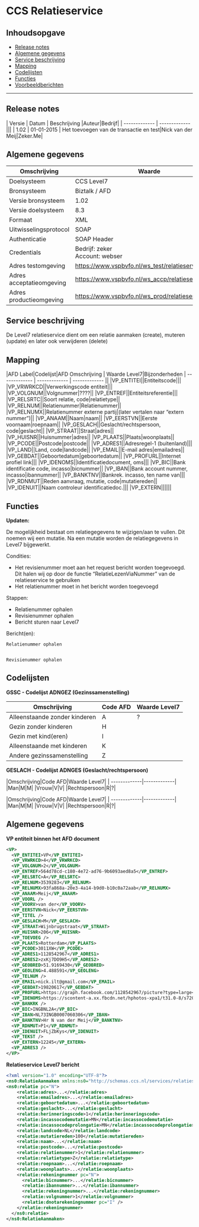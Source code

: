 CCS Relatieservice
====================


**Inhoudsopgave**
---------------------

- [Release notes](#header)
- [Algemene gegevens](#id-section1)
- [Service beschrijving](#id-section2)
- [Mapping](#id-section3)
- [Codelijsten](#id-section5)
- [Functies](#id-section4)
- [Voorbeeldberichten](#id-section6)

---------------------------------------

Release notes
---------------------


| Versie  | Datum | Beschrijving |Auteur|Bedrijf|
| ------------- | ------------- |||
| 1.02 | 01-01-2015 | Het toevoegen van de transactie en test|Nick van der Meij|Zeker.Me|


Algemene gegevens
---------------------


|Omschrijving  | Waarde |
| -------------|-------------|
|Doelsysteem|CCS Level7|
|Bronsysteem|Biztalk / AFD |
|Versie bronsysteem|1.02|
|Versie doelsysteem|8.3|
|Formaat|XML|
|Uitwisselingsprotocol | SOAP|
|Authenticatie | SOAP Header|
|Credentials | Bedrijf: zeker <br>Account: webser
|Adres testomgeving | https://www.vspbvfo.nl/ws_test/relatieservice.asmx |
|Adres acceptatieomgeving | https://www.vspbvfo.nl/ws_accp/relatieservice.asmx|
|Adres productieomgeving	| https://www.vspbvfo.nl/ws_prod/relatieservice.asmx|

Service beschrijving
---------------------
De Level7 relatieservice dient om een relatie aanmaken (create), muteren (update) en later ook verwijderen (delete)

Mapping
---------------------

|AFD Label|Codelijst|AFD Omschrijving  | Waarde Level7|Bijzonderheden
| ------------- | ------------- | ------------- ||
|VP_ENTITEI||Entiteitscode|||
|VP_VRWRKCD||Verwerkingscode entiteit|||
|VP_VOLGNUM||Volgnummer|????||
|VP_ENTREF||Entiteitsreferentie|||
|VP_RELSRTC||Soort relatie, code|relatietype||
|VP_RELNUM||Relatienummer|Relatienummer||
|VP_RELNUMX||Relatienummer externe partij|(later vertalen naar “extern nummer”)||
|VP_ANAAM||Naam|naam||
|VP_EERSTVN||Eerste voornaam|roepnaam||
|VP_GESLACH||Geslacht/rechtspersoon, code|geslacht||
|VP_STRAAT||Straat|adres||
|VP_HUISNR||Huisnummer|adres||
|VP_PLAATS||Plaats|woonplaats||
|VP_PCODE||Postcode|postcode||
|VP_ADRES1||Adresregel-1 (buitenland)|||
|VP_LAND||Land, code|landcode||
|VP_EMAIL||E-mail adres|emailadres||
|VP_GEBDAT||Geboortedatum|geboortedatum||
|VP_PROFURL||Internet profiel link|||
|VP_IDENOMS||Identificatiedocument, oms|||
|VP_BIC||Bank identificatie code, incasso|bicnummer||
|VP_IBAN||Bank account nummer, incasso|ibannummer||
|VP_BANKTNV||Bankrek. incasso, ten name van|||
|VP_RDNMUT||Reden aanvraag, mutatie, code|mutatiereden||
|VP_IDENUIT||Naam controleur identificatiedoc.|||
|VP_EXTERN||||||

Functies
---------------------

**Updaten:**

De mogelijkheid bestaat om relatiegegevens te wijzigen/aan te vullen. Dit noemen wij een mutatie. Na een mutatie worden de relatiegegevens in Level7 bijgewerkt.

Condities:

* Het revisienummer moet aan het request bericht worden toegevoegd. Dit halen wij op door de functie “RelatieLezenViaNummer” van de relatieservice te gebruiken
* Het relatienummer moet in het bericht worden toegevoegd

Stappen:

*	Relatienummer ophalen
*	Revisienummer ophalen
*	Bericht sturen naar Level7

Bericht(en):

	Relatienummer ophalen


	Revisienummer ophalen


Codelijsten
---------------------

**GSSC - Codelijst ADNGEZ (Gezinssamenstelling)**

|Omschrijving|Code AFD|Waarde Level7|
| ------------- | ------------- | ------------- |
|Alleenstaande zonder kinderen|A|?|
|Gezin zonder kinderen|H||
|Gezin met kind(eren)|I||
|Alleenstaande met kinderen|K||
|Andere gezinssamenstelling|Z|||

**GESLACH - Codelijst ADNGES (Geslacht/rechtspersoon)**

|Omschrijving|Code AFD|Waarde Level7|
| -------------|-------------|
|Man|M|M|
|Vrouw|V|V|
|Rechtspersoon|R|?|

|Omschrijving|Code AFD|Waarde Level7|
| -------------|-------------|
|Man|M|M|
|Vrouw|V|V|
|Rechtspersoon|R|?|

Algemene gegevens
---------------------

**VP entiteit binnen het AFD document**
``` xml
<VP>
  <VP_ENTITEI>VP</VP_ENTITEI>
  <VP_VRWRKCD>4</VP_VRWRKCD>
  <VP_VOLGNUM>2</VP_VOLGNUM>
  <VP_ENTREF>564d78cd-c180-4e72-ad76-9b6093aed8a5</VP_ENTREF>
  <VP_RELSRTC>A</VP_RELSRTC>
  <VP_RELNUM>3539283</VP_RELNUM>
  <VP_RELNUMX>93fa868a-20e3-4a14-b9d0-b10c0a72aab</VP_RELNUMX>
  <VP_ANAAM>Meij</VP_ANAAM>
  <VP_VOORL />
  <VP_VOORV>van der</VP_VOORV>
  <VP_EERSTVN>Nick</VP_EERSTVN>
  <VP_TITEL />
  <VP_GESLACH>M</VP_GESLACH>
  <VP_STRAAT>Wijnbrugstraat</VP_STRAAT>
  <VP_HUISNR>206</VP_HUISNR>
  <VP_TOEVOEG />
  <VP_PLAATS>Rotterdam</VP_PLAATS>
  <VP_PCODE>3011XW</VP_PCODE>
  <VP_ADRES1>1128542967</VP_ADRES1>
  <VP_ADRES2>zxKj7DO9H5</VP_ADRES2>
  <VP_GEOBRED>51.9169430</VP_GEOBRED>
  <VP_GEOLENG>4.488591</VP_GEOLENG>
  <VP_TELNUM />
  <VP_EMAIL>nick.ilt@gmail.com</VP_EMAIL>
  <VP_GEBDAT>19820617</VP_GEBDAT>
  <VP_PROFURL>https://graph.facebook.com/1128542967/picture?type=large</VP_PROFURL>
  <VP_IDENOMS>https://scontent-a.xx.fbcdn.net/hphotos-xpa1/t31.0-8/s720x720/10630723</VP_IDENOMS>
  <VP_BANKRK />
  <VP_BIC>INGBNL2A</VP_BIC>
  <VP_IBAN>NL73INGB0007060306</VP_IBAN>
  <VP_BANKTNV>Hr N van der Meij</VP_BANKTNV>
  <VP_RDNMUT>P1</VP_RDNMUT>
  <VP_IDENUIT>FLjZbKys</VP_IDENUIT>
  <VP_TEKST />
  <VP_EXTERN>12245</VP_EXTERN>
  <VP_ADRES3 />
</VP>
```
**Relatieservice Level7 bericht**
``` xml
<?xml version="1.0" encoding="UTF-8"?>
<ns0:RelatieAanmaken xmlns:ns0="http://schemas.ccs.nl/services/relatieservice" xmlns:ns1="http://schemas.ccs.nl/datacatalogus/basistypes" xmlns:relatie="http://schemas.ccs.nl/datacatalogus/modellen/modelrelatie">
<ns0:relatie pc="N">
    <relatie:adres>...</relatie:adres>
    <relatie:emailadres>...</relatie:emailadres>
    <relatie:geboortedatum>...</relatie:geboortedatum>
    <relatie:geslacht>...</relatie:geslacht>
    <relatie:herinneringscode>1</relatie:herinneringscode>
    <relatie:incassocodemutatie>MN</relatie:incassocodemutatie>
    <relatie:incassocodeprolongatie>MN</relatie:incassocodeprolongatie>
    <relatie:landcode>NL</relatie:landcode>
    <relatie:mutatiereden>100</relatie:mutatiereden>
    <relatie:naam>...</relatie:naam>
    <relatie:postcode>...</relatie:postcode>
    <relatie:relatienummer>1</relatie:relatienummer>
    <relatie:relatietype>Z</relatie:relatietype>
    <relatie:roepnaam>...</relatie:roepnaam>
    <relatie:woonplaats>...</relatie:woonplaats>
    <relatie:rekeningnummer pc="N">
      <relatie:bicnummer>...</relatie:bicnummer>
      <relatie:ibannummer>...</relatie:ibannummer>
      <relatie:rekeningnummer>...</relatie:rekeningnummer>
      <relatie:volgnummer>1</relatie:volgnummer>
      <relatie:dnotarekeningnummer pc="I" />
    </relatie:rekeningnummer>
  </ns0:relatie>
</ns0:RelatieAanmaken>
```
